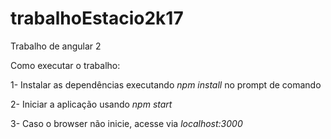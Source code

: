 # trabalhoEstacio2k17
Trabalho de angular 2

Como executar o trabalho:

1- Instalar as dependências executando *npm install* no prompt de comando
 
2- Iniciar a aplicação usando *npm start*

3- Caso o browser não inicie, acesse via *localhost:3000*
